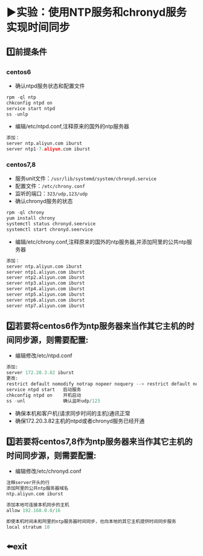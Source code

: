 # :arrow_forward:实验：使用NTP服务和chronyd服务实现时间同步

## :one:前提条件

### centos6

- 确认ntpd服务状态和配置文件

```py
rpm -ql ntp
chkconfig ntpd on
service start ntpd
ss -unlp
```

- 编辑/etc/ntpd.conf,注释原来的国外的ntp服务器

```py
添加：
server ntp.aliyun.com iburst
server ntp1-7.aliyun.com iburst
```

### centos7,8

- 服务unit文件：`/usr/lib/systemd/system/chronyd.service`
- 配置文件：`/etc/chrony.conf`
- 监听的端口：`323/udp,123/udp`
- 确认chronyd服务的状态

```py
rpm -ql chrony
yum install chrony
systemctl status chronyd.seervice
systemctl start chronyd.seervice
```

- 编辑/etc/chrony.conf,注释原来的国外的ntp服务器,并添加阿里的公共ntp服务器

```py
添加：
server ntp.aliyun.com iburst
server ntp1.aliyun.com iburst
server ntp2.aliyun.com iburst
server ntp3.aliyun.com iburst
server ntp4.aliyun.com iburst
server ntp5.aliyun.com iburst
server ntp6.aliyun.com iburst
server ntp7.aliyun.com iburst
```

## :two:若要将centos6作为ntp服务器来当作其它主机的时间同步源，则需要配置:

- 编辑修改/etc/ntpd.conf

```py
添加:
server 172.20.3.82 iburst
更改:
restrict default nomodify notrap nopeer noquery --> restrict default nomodify
service ntpd start   启动服务
chkconfig ntpd on    开机启动
ss -unl              确认监听udp/123
```

- 确保本机和客户机(请求同步时间的主机)通讯正常
- 确保172.20.3.82主机的ntpd或者chronyd服务已经开通

## :three:若要将centos7,8作为ntp服务器来当作其它主机的时间同步源，则需要配置:

- 编辑修改/etc/chronyd.conf

```py
注释server开头的行
添加阿里的公共ntp服务器域名
ntp.aliyun.com iburst

添加本地可连接本机同步的主机
allow 192.168.0.0/16

即使本机时间未和阿里的ntp服务器时间同步，也向本地的其它主机提供时间同步服务
local stratum 10
```

## :arrow_left:exit
